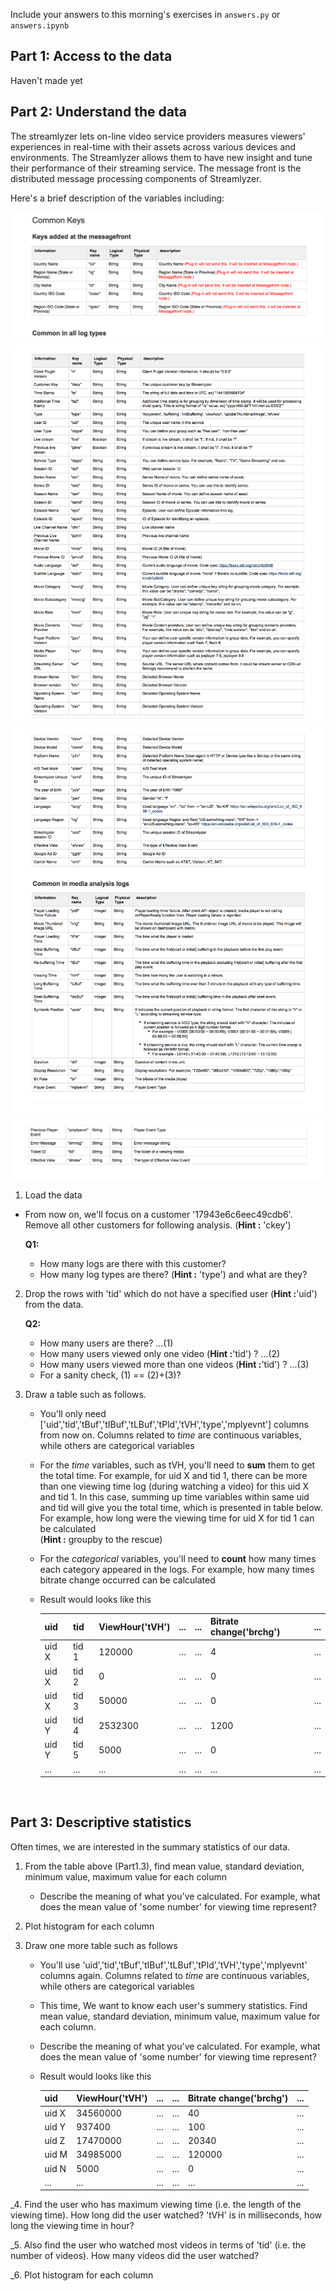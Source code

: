 Include your answers to this morning's exercises in `answers.py` or `answers.ipynb`

## Part 1: Access to the data
Haven't made yet

## Part 2: Understand the data

The streamlyzer lets on-line video service providers measures viewers' experiences in real-time with their assets across various devices and environments. The Streamlyzer allows them to have new insight and tune their performance of their streaming service. The message front is the
distributed message processing components of Streamlyzer.

Here's a brief description of the variables including:

   ![image](imgs/img1.png)
   ![image](imgs/img2.png)
   ![image](imgs/img3.png)   
   ![image](imgs/img4.png)
<br>

1. Load the data

  - From now on, we'll focus on a customer '17943e6c6eec49cdb6'. Remove all other customers for following analysis. (__Hint :__ 'ckey')

    **Q1:**
    - How many logs are there with this customer?
    - How many log types are there? (__Hint :__ 'type') and what are they?

2. Drop the rows with 'tid' which do not have a specified user (__Hint :__'uid') from the data.

    **Q2:**
    - How many users are there? ...(1)
    - How many users viewed only one video (__Hint :__'tid') ? ...(2)
    - How many users viewed more than one videos (__Hint :__'tid') ? ...(3)
    - For a sanity check, (1) == (2)+(3)?

3. Draw a table such as follows.
    - You'll only need ['uid','tid','tBuf','tIBuf','tLBuf','tPld','tVH','type','mplyevnt'] columns from now on. Columns related to *time* are continuous variables, while others are categorical variables

    - For the *time* variables, such as tVH, you'll need to **sum** them to get the total time. For example, for uid X and tid 1, there can be more than one viewing time log (during watching a video) for this uid X and tid 1. In this case, summing up time variables within same uid and tid will give you the total time, which is presented in table below. For example, how long were the viewing time for uid X for tid 1 can be calculated
    <br>(__Hint :__ groupby to the rescue)

    - For the *categorical* variables, you'll need to **count** how many times each category appeared in the logs. For example, how many times bitrate change occurred can be calculated

    - Result would looks like this


      | uid   | tid   | ViewHour('tVH') | ... | ... | Bitrate change('brchg') | ... |
      |-------|-------|-----------------|-----|-----|-------------------------|-----|
      | uid X | tid 1 | 120000          | ... | ... | 4                       | ... |
      | uid X | tid 2 | 0               | ... | ... | 0                       | ... |
      | uid X | tid 3 | 50000           | ... | ... | 0                       | ... |
      | uid Y | tid 4 | 2532300         | ... | ... | 1200                    | ... |
      | uid Y | tid 5 | 5000            | ... | ... | 0                       | ... |
      | ...   | ...   | ...             | ... | ... | ...                     | ... |


      <br>

## Part 3: Descriptive statistics

Often times, we are interested in the summary statistics of our data.

1. From the table above (Part1.3), find mean value, standard deviation, minimum value, maximum value for each column
    - Describe the meaning of what you've calculated. For example, what does the mean value of 'some number' for viewing time represent?

2. Plot histogram for each column

3. Draw one more table such as follows
    - You'll use 'uid','tid','tBuf','tIBuf','tLBuf','tPld','tVH','type','mplyevnt' columns again. Columns related to *time* are continuous variables, while others are categorical variables

    - This time, We want to know each user's summery statistics. Find mean value, standard deviation, minimum value, maximum value for each column.

    - Describe the meaning of what you've calculated. For example, what does the mean value of 'some number' for viewing time represent?

    - Result would looks like this


        | uid   | ViewHour('tVH') | ... | ... | Bitrate change('brchg') | ... |
        |-------|-----------------|-----|-----|-------------------------|-----|
        | uid X | 34560000        | ... | ... | 40                      | ... |
        | uid Y | 937400          | ... | ... | 100                     | ... |
        | uid Z | 17470000        | ... | ... | 20340                   | ... |
        | uid M | 34985000        | ... | ... | 120000                  | ... |
        | uid N | 5000            | ... | ... | 0                       | ... |
        | ...   | ...             | ... | ... | ...                     | ... |

_4. Find the user who has maximum viewing time (i.e. the length of the viewing time). How long did the user watched? 'tVH' is in milliseconds, how long the viewing time in hour?

_5. Also find the user who watched most videos in terms of 'tid' (i.e. the number of videos). How many videos did the user watched?

_6. Plot histogram for each column
